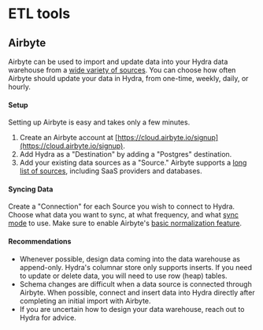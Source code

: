 # ETL tools

## Airbyte

Airbyte can be used to import and update data into your Hydra data warehouse from a [wide variety of sources](https://docs.airbyte.com/integrations/sources). You can choose how often Airbyte should update your data in Hydra, from one-time, weekly, daily, or hourly.

#### Setup

Setting up Airbyte is easy and takes only a few minutes.

1. Create an Airbyte account at [https://cloud.airbyte.io/signup](https://cloud.airbyte.io/signup).
2. Add Hydra as a "Destination" by adding a "Postgres" destination.
3. Add your existing data sources as a "Source." Airbyte supports a [long list of sources](https://docs.airbyte.com/integrations/sources), including SaaS providers and databases.

#### Syncing Data

Create a "Connection" for each Source you wish to connect to Hydra. Choose what data you want to sync, at what frequency, and what [sync mode](https://docs.airbyte.com/understanding-airbyte/connections) to use. Make sure to enable Airbyte's [basic normalization feature](https://docs.airbyte.com/understanding-airbyte/basic-normalization).

#### Recommendations

* Whenever possible, design data coming into the data warehouse as append-only. Hydra's columnar store only supports inserts. If you need to update or delete data, you will need to use row (heap) tables.
* Schema changes are difficult when a data source is connected through Airbyte. When possible, connect and insert data into Hydra directly after completing an initial import with Airbyte.
* If you are uncertain how to design your data warehouse, reach out to Hydra for advice.
